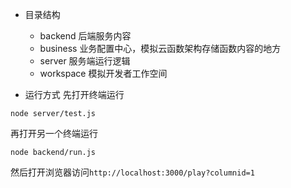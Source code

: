 * 目录结构
    * backend 后端服务内容
    * business 业务配置中心，模拟云函数架构存储函数内容的地方
    * server 服务端运行逻辑
    * workspace 模拟开发者工作空间

* 运行方式
先打开终端运行
```
node server/test.js
```

再打开另一个终端运行
```
node backend/run.js
```

然后打开浏览器访问`http://localhost:3000/play?columnid=1`